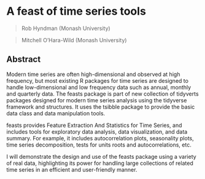
<!-- README.md is generated from README.Rmd. Please edit that file -->

# A feast of time series tools

> Rob Hyndman (Monash University)

> Mitchell O’Hara-Wild (Monash University)

## Abstract

Modern time series are often high-dimensional and observed at high
frequency, but most existing R packages for time series are designed to
handle low-dimensional and low frequency data such as annual, monthly
and quarterly data. The feasts package is part of new collection of
tidyverts packages designed for modern time series analysis using the
tidyverse framework and structures. It uses the tsibble package to
provide the basic data class and data manipulation tools.

feasts provides Feature Extraction And Statistics for Time Series, and
includes tools for exploratory data analysis, data visualization, and
data summary. For example, it includes autocorrelation plots,
seasonality plots, time series decomposition, tests for units roots and
autocorrelations, etc.

I will demonstrate the design and use of the feasts package using a
variety of real data, highlighting its power for handling large
collections of related time series in an efficient and user-friendly
manner.
